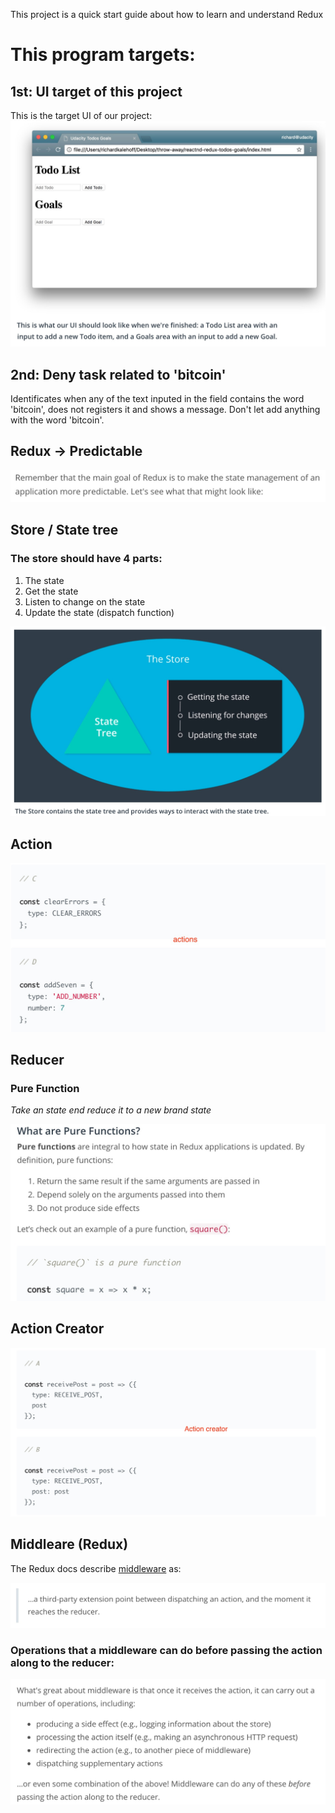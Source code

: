 This project is a quick start guide about how to learn and understand Redux

# This program targets:

## 1st: UI target of this project
This is the target UI of our project:
![UI target](./ui_target.jpg)

## 2nd: Deny task related to 'bitcoin'

Identificates when any of the text inputed in the field contains the word 'bitcoin', does not registers it and shows a message. 
Don't let add anything with the word 'bitcoin'.

## Redux -> Predictable
![Predictable](./predictable.jpg)

## Store / State tree

### The store should have 4 parts:
1. The state
1. Get the state
1. Listen to change on the state
1. Update the state (dispatch function)

![4 parts of Store](./store_4_parts.jpg)

## Action

![Actions](./actions.jpg)

## Reducer

### Pure Function

*Take an state end reduce it to a new brand state*

![Pure Functions](./pure_function_definition.jpg)

## Action Creator

![Action Creators](./action_creators.jpg)

## Middleare (Redux)

The Redux docs describe [middleware](https://redux.js.org/advanced/middleware) as:

![Middleware Redux](./middleware-redux.jpg)

### Operations that a middleware can do before passing the action along to the reducer:

![Middleware Redux Operations](./middleware-redux-actions.jpg)